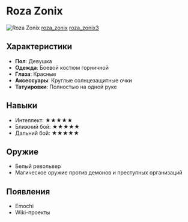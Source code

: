 # Roza Zonix

![Roza Zonix](images/roza_zonix.png)
[roza_zonix](roza_zonix.png)
[roza_zonix3](roza_zonix)

## Характеристики
- **Пол**: Девушка  
- **Одежда**: Боевой костюм горничной  
- **Глаза**: Красные  
- **Аксессуары**: Круглые солнцезащитные очки  
- **Татуировки**: Полностью на одной руке  

## Навыки
- Интеллект: ★★★★★  
- Ближний бой: ★★★★★  
- Дальний бой: ★★★★★  

## Оружие
- Белый револьвер  
- Магическое оружие против демонов и преступных организаций  

## Появления
- Emochi  
- Wiki-проекты  
